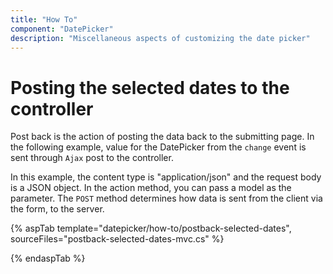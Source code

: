 ```yaml
---
title: "How To"
component: "DatePicker"
description: "Miscellaneous aspects of customizing the date picker"
---
```


# Posting the selected dates to the controller

Post back is the action of posting the data back to the submitting page. In the following example, value
for the DatePicker from the `change` event is sent through `Ajax` post to the controller.

In this example, the content type is "application/json" and the request body is a JSON object. In the
action method, you can pass a model as the parameter. The `POST` method determines how data is sent from
the client via the form, to the server.

{% aspTab template="datepicker/how-to/postback-selected-dates", sourceFiles="postback-selected-dates-mvc.cs" %}

{% endaspTab %}